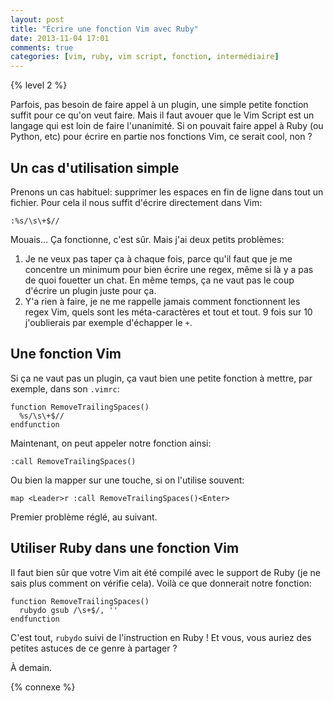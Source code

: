 ```yaml
---
layout: post
title: "Écrire une fonction Vim avec Ruby"
date: 2013-11-04 17:01
comments: true
categories: [vim, ruby, vim script, fonction, intermédiaire]
---
```


{% level 2 %}

Parfois, pas besoin de faire appel à un plugin, une simple petite fonction
suffit pour ce qu'on veut faire. Mais il faut avouer que le Vim Script est
un langage qui est loin de faire l'unanimité. Si on pouvait faire appel
à Ruby (ou Python, etc) pour écrire en partie nos fonctions Vim, ce serait
cool, non ?

<!-- more -->

Un cas d'utilisation simple
---------------------------
Prenons un cas habituel: supprimer les espaces en fin de ligne dans tout un
fichier. Pour cela il nous suffit d'écrire directement dans Vim:

``` vim
:%s/\s\+$//
```

Mouais… Ça fonctionne, c'est sûr. Mais j'ai deux petits problèmes:

1. Je ne veux pas taper ça à chaque fois, parce qu'il faut que je me
   concentre un minimum pour bien écrire une regex, même si là y a pas
   de quoi fouetter un chat. En même temps, ça ne vaut pas le coup
   d'écrire un plugin juste pour ça.
2. Y'a rien à faire, je ne me rappelle jamais comment fonctionnent les
   regex Vim, quels sont les méta-caractères et tout et tout. 9 fois
   sur 10 j'oublierais par exemple d'échapper le `+`.

Une fonction Vim
-----------------
Si ça ne vaut pas un plugin, ça vaut bien une petite fonction à mettre,
par exemple, dans son `.vimrc`:

``` vim
function RemoveTrailingSpaces()
  %s/\s\+$//
endfunction
```

Maintenant, on peut appeler notre fonction ainsi:

``` vim
:call RemoveTrailingSpaces()
```

Ou bien la mapper sur une touche, si on l'utilise souvent:

``` vim
map <Leader>r :call RemoveTrailingSpaces()<Enter>
```

Premier problème réglé, au suivant.

Utiliser Ruby dans une fonction Vim
-----------------------------------
Il faut bien sûr que votre Vim ait été compilé avec le support de Ruby
(je ne sais plus comment on vérifie cela). Voilà ce que donnerait notre
fonction:

``` vim
function RemoveTrailingSpaces()
  rubydo gsub /\s+$/, ''
endfunction
```

C'est tout, `rubydo` suivi de l'instruction en Ruby !  Et vous, vous auriez des
petites astuces de ce genre à partager ?

À demain.

{% connexe %}

